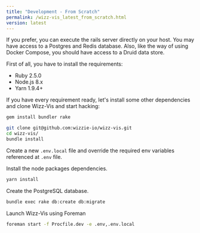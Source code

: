 ```yaml
---
title: "Development - From Scratch"
permalink: /wizz-vis_latest_from_scratch.html
version: latest
---
```


If you prefer, you can execute the rails server directly on your host. You may have access to a Postgres and Redis database. Also, like the way of using Docker Compose, you should have access to a Druid data store.

First of all, you have to install the requirements:

* Ruby 2.5.0
* Node.js 8.x
* Yarn 1.9.4+

If you have every requirement ready, let's install some other dependencies and clone Wizz-Vis and start hacking:
```bash
gem install bundler rake

git clone git@github.com:wizzie-io/wizz-vis.git
cd wizz-vis/
bundle install
```

Create a new `.env.local` file and override the required env variables referenced at `.env` file.

Install the node packages dependencies.
```bash
yarn install
```

Create the PostgreSQL database.
```bash
bundle exec rake db:create db:migrate
```

Launch Wizz-Vis using Foreman
```bash
foreman start -f Procfile.dev -e .env,.env.local
```
